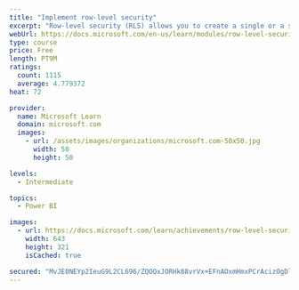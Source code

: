 ```yaml
---
title: "Implement row-level security"
excerpt: "Row-level security (RLS) allows you to create a single or a set of reports that targets data for a specific user. In this module, you will learn how to implement RLS by using either a static or dynamic method and how Microsoft Power BI simplifies testing RLS in Power BI Desktop and Power BI service."
webUrl: https://docs.microsoft.com/en-us/learn/modules/row-level-security-power-bi/
type: course
price: Free
length: PT9M
ratings:
  count: 1115
  average: 4.779372
heat: 72

provider:
  name: Microsoft Learn
  domain: microsoft.com
  images:
    - url: /assets/images/organizations/microsoft.com-50x50.jpg
      width: 50
      height: 50

levels:
  - Intermediate

topics:
  - Power BI

images:
  - url: https://docs.microsoft.com/learn/achievements/row-level-security-power-bi-social.png
    width: 643
    height: 321
    isCached: true

secured: "MvJE0NEYp2IeuG9L2CL696/ZQOQxJORHk88vrVx+EFnAOxmHmxPCrAcizOgDljgOYahWZs48QOrcN8+QhAoqpOSV0+uvdHOyBONCt9pSuYMp/bY8pnMSrhPg+H33i4buIJ8qc4nNnshFFeOACcZyjA39jb7PkU4k478MPLBoRW9CiVI3j5Y+BHuasQ963HH17MXaetYytGisxR5fWoNB5Ped1+v+64/dzBkqR8qz6YZ1i3OTYBjfdbIh5bjkPXUpU9j0fcY/I162Ouneb7VYF+DpFaoEqlARN5zMlueo6Cg6JylI8M0QvHKZ2H45Ekl4uPlcODTZ/V2/jl+sQdas8uF4oTAKpTtX7YOfceOnd91M7LFKieUsZlAjDnp+flSREWxk3/TGRNhHlZjMoJv9M3UxV1spOiWQhv0Ml7oKGqk=;XWrzdaOVX0FPgvP8i1BJKg=="
---
```


